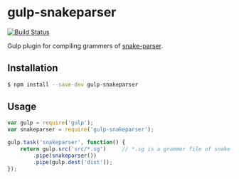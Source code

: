 # gulp-snakeparser

[![Build Status](https://travis-ci.org/tanikawa04/gulp-snakeparser.svg?branch=master)](https://travis-ci.org/tanikawa04/gulp-snakeparser)

Gulp plugin for compiling grammers of [snake-parser](https://github.com/carrotflakes/Snake-Parser).

## Installation

```bash
$ npm install --save-dev gulp-snakeparser
```

## Usage

```javascript
var gulp = require('gulp');
var snakeparser = require('gulp-snakeparser');

gulp.task('snakeparser', function() {
    return gulp.src('src/*.sg')     // *.sg is a grammer file of snake-parser
        .pipe(snakeparser())
        .pipe(gulp.dest('dist'));
});
```